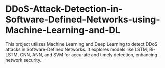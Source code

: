 # DDoS-Attack-Detection-in-Software-Defined-Networks-using-Machine-Learning-and-DL
This project utilizes Machine Learning and Deep Learning to detect DDoS attacks in Software-Defined Networks. It explores models like LSTM, Bi-LSTM, CNN, ANN, and SVM for accurate and timely detection, enhancing network security.
